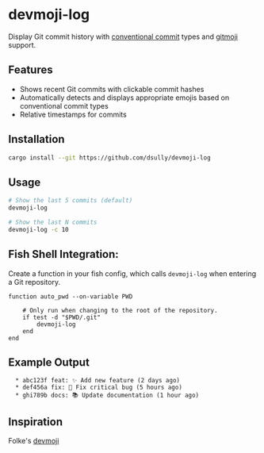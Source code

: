 # devmoji-log

Display Git commit history with [conventional commit](https://www.conventionalcommits.org/) types and [gitmoji](https://gitmoji.dev) support.

## Features

- Shows recent Git commits with clickable commit hashes
- Automatically detects and displays appropriate emojis based on conventional commit types
- Relative timestamps for commits

## Installation

```bash
cargo install --git https://github.com/dsully/devmoji-log
```

## Usage

```bash
# Show the last 5 commits (default)
devmoji-log

# Show the last N commits
devmoji-log -c 10
```

## Fish Shell Integration:

Create a function in your fish config, which calls `devmoji-log` when entering a Git repository.

```fish
function auto_pwd --on-variable PWD

    # Only run when changing to the root of the repository.
    if test -d "$PWD/.git"
        devmoji-log
    end
end
```

## Example Output

```
  * abc123f feat: ✨ Add new feature (2 days ago)
  * def456a fix: 🐛 Fix critical bug (5 hours ago)
  * ghi789b docs: 📚 Update documentation (1 hour ago)
```

## Inspiration

Folke's [devmoji](https://github.com/folke/devmoji)
